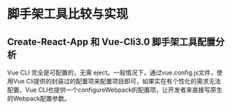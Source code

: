 # 脚手架工具比较与实现

## Create-React-App 和 Vue-Cli3.0 脚手架工具配置分析

Vue CLI 完全是可配置的，无需 eject。一般情况下，通过vue.config.js文件，使用Vue Cli提供的封装过的配置项来配置项目即可，如果实在有个性化的需求无法配置，Vue CLI也提供一个configureWebpack的配置项，让开发者来直接写原生的Webpack配置参数。






